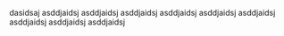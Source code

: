 dasidsaj
asddjaidsj
asddjaidsj
asddjaidsj
asddjaidsj
asddjaidsj
asddjaidsj
asddjaidsj
asddjaidsj
asddjaidsj
